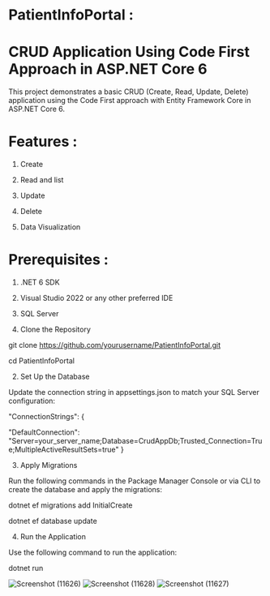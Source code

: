 # PatientInfoPortal :

# CRUD Application Using Code First Approach in ASP.NET Core 6

This project demonstrates a basic CRUD (Create, Read, Update, Delete) application using the Code First approach with Entity Framework Core in ASP.NET Core 6. 

# Features : 

1. Create 

2. Read and list 

3. Update 

5. Delete

6. Data Visualization

# Prerequisites :

1. .NET 6 SDK

2. Visual Studio 2022 or any other preferred IDE

3. SQL Server


1. Clone the Repository

git clone https://github.com/yourusername/PatientInfoPortal.git

cd PatientInfoPortal

2. Set Up the Database
   
Update the connection string in appsettings.json to match your SQL Server configuration:

"ConnectionStrings": {

  "DefaultConnection": "Server=your_server_name;Database=CrudAppDb;Trusted_Connection=True;MultipleActiveResultSets=true"
}

3. Apply Migrations
   
Run the following commands in the Package Manager Console or via CLI to create the database and apply the migrations:

dotnet ef migrations add InitialCreate

dotnet ef database update


4. Run the Application
   
Use the following command to run the application:

dotnet run

![Screenshot (11626)](https://github.com/tahsin469/PatientInfoPortal/assets/76706081/ea8fe35f-a831-4ab9-a043-51db015ac31b)
![Screenshot (11628)](https://github.com/tahsin469/PatientInfoPortal/assets/76706081/3b509928-1142-43f0-ac9d-68f749d466cc)
![Screenshot (11627)](https://github.com/tahsin469/PatientInfoPortal/assets/76706081/f1e8c058-1f5a-485d-ae54-2e0da8d6086b)



